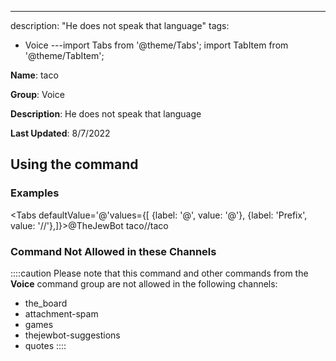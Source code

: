 ---
description: "He does not speak that language"
tags:
  - Voice
---import Tabs from '@theme/Tabs';
import TabItem from '@theme/TabItem';

**Name**: taco

**Group**: Voice

**Description**: He does not speak that language

**Last Updated**: 8/7/2022

## Using the command

### Examples
<Tabs defaultValue='@'values={[ {label: '@', value: '@'}, {label: 'Prefix', value: '//'},]}><TabItem value='@'>@TheJewBot taco</TabItem><TabItem value='//'>//taco</TabItem></Tabs>

### Command Not Allowed in these Channels
::::caution Please note that this command and other commands from the **Voice** command group are not allowed in the following channels:
- the_board
- attachment-spam
- games
- thejewbot-suggestions
- quotes
::::